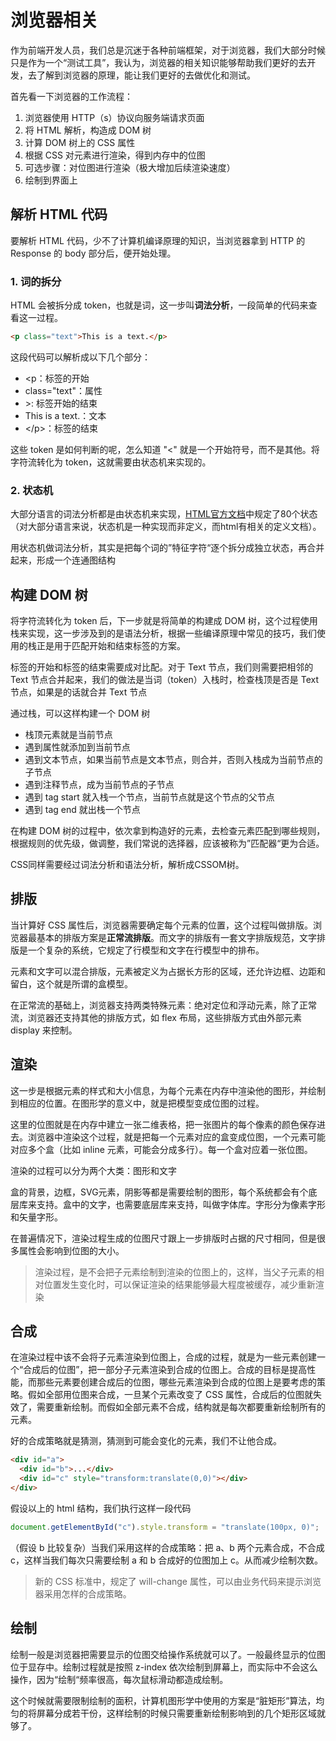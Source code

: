 # 浏览器相关

作为前端开发人员，我们总是沉迷于各种前端框架，对于浏览器，我们大部分时候只是作为一个“测试工具”，我认为，浏览器的相关知识能够帮助我们更好的去开发，去了解到浏览器的原理，能让我们更好的去做优化和测试。

首先看一下浏览器的工作流程：

1. 浏览器使用 HTTP（s）协议向服务端请求页面
2. 将 HTML 解析，构造成 DOM 树
3. 计算 DOM 树上的 CSS 属性
4. 根据 CSS 对元素进行渲染，得到内存中的位图
5. 可选步骤：对位图进行渲染（极大增加后续渲染速度）
6. 绘制到界面上

## 解析 HTML 代码

要解析 HTML 代码，少不了计算机编译原理的知识，当浏览器拿到 HTTP 的Response 的 body 部分后，便开始处理。

### 1. 词的拆分

HTML 会被拆分成 token，也就是词，这一步叫**词法分析**，一段简单的代码来查看这一过程。

```html
<p class="text">This is a text.</p>
```

这段代码可以解析成以下几个部分：

- <p：标签的开始
- class="text"：属性
- \>: 标签开始的结束
- This is a text.：文本
- <\/p>：标签的结束

这些 token 是如何判断的呢，怎么知道 "<" 就是一个开始符号，而不是其他。将字符流转化为 token，这就需要由状态机来实现的。

### 2. 状态机

大部分语言的词法分析都是由状态机来实现，[HTML官方文档](https://html.spec.whatwg.org/multipage/parsing.html#tokenization)中规定了80个状态（对大部分语言来说，状态机是一种实现而非定义，而html有相关的定义文档）。

用状态机做词法分析，其实是把每个词的”特征字符“逐个拆分成独立状态，再合并起来，形成一个连通图结构

 
## 构建 DOM 树

将字符流转化为 token 后，下一步就是将简单的构建成 DOM 树，这个过程使用栈来实现，这一步涉及到的是语法分析，根据一些编译原理中常见的技巧，我们使用的栈正是用于匹配开始和结束标签的方案。

标签的开始和标签的结束需要成对比配。对于 Text 节点，我们则需要把相邻的 Text 节点合并起来，我们的做法是当词（token）入栈时，检查栈顶是否是 Text 节点，如果是的话就合并 Text 节点

通过栈，可以这样构建一个 DOM 树

- 栈顶元素就是当前节点
- 遇到属性就添加到当前节点
- 遇到文本节点，如果当前节点是文本节点，则合并，否则入栈成为当前节点的子节点
- 遇到注释节点，成为当前节点的子节点
- 遇到 tag start 就入栈一个节点，当前节点就是这个节点的父节点
- 遇到 tag end 就出栈一个节点

在构建 DOM 树的过程中，依次拿到构造好的元素，去检查元素匹配到哪些规则，根据规则的优先级，做调整，我们常说的选择器，应该被称为”匹配器“更为合适。

CSS同样需要经过词法分析和语法分析，解析成CSSOM树。

## 排版

当计算好 CSS 属性后，浏览器需要确定每个元素的位置，这个过程叫做排版。浏览器最基本的排版方案是**正常流排版**。而文字的排版有一套文字排版规范，文字排版是一个复杂的系统，它规定了行模型和文字在行模型中的排布。

元素和文字可以混合排版，元素被定义为占据长方形的区域，还允许边框、边距和留白，这个就是所谓的盒模型。

在正常流的基础上，浏览器支持两类特殊元素：绝对定位和浮动元素，除了正常流，浏览器还支持其他的排版方式，如 flex 布局，这些排版方式由外部元素 display 来控制。

## 渲染

这一步是根据元素的样式和大小信息，为每个元素在内存中渲染他的图形，并绘制到相应的位置。在图形学的意义中，就是把模型变成位图的过程。

这里的位图就是在内存中建立一张二维表格，把一张图片的每个像素的颜色保存进去。浏览器中渲染这个过程，就是把每一个元素对应的盒变成位图，一个元素可能对应多个盒（比如 inline 元素，可能会分成多行）。每一个盒对应着一张位图。

渲染的过程可以分为两个大类：图形和文字

盒的背景，边框，SVG元素，阴影等都是需要绘制的图形，每个系统都会有个底层库来支持。盒中的文字，也需要底层库来支持，叫做字体库。字形分为像素字形和矢量字形。

在普遍情况下，渲染过程生成的位图尺寸跟上一步排版时占据的尺寸相同，但是很多属性会影响到位图的大小。

> 渲染过程，是不会把子元素绘制到渲染的位图上的，这样，当父子元素的相对位置发生变化时，可以保证渲染的结果能够最大程度被缓存，减少重新渲染

## 合成

在渲染过程中该不会将子元素渲染到位图上，合成的过程，就是为一些元素创建一个“合成后的位图”，把一部分子元素渲染到合成的位图上。合成的目标是提高性能，而那些元素要创建合成后的位图，哪些元素渲染到合成的位图上是要考虑的策略。假如全部用位图来合成，一旦某个元素改变了 CSS 属性，合成后的位图就失效了，需要重新绘制。而假如全部元素不合成，结构就是每次都要重新绘制所有的元素。

好的合成策略就是猜测，猜测到可能会变化的元素，我们不让他合成。

```html
<div id="a">
  <div id="b">...</div>
  <div id="c" style="transform:translate(0,0)"></div>
</div>
```

假设以上的 html 结构，我们执行这样一段代码

```js
document.getElementById("c").style.transform = "translate(100px, 0)";
```

（假设 b 比较复杂）当我们采用这样的合成策略：把 a、b 两个元素合成，不合成 c，这样当我们每次只需要绘制 a 和 b 合成好的位图加上 c。从而减少绘制次数。

> 新的 CSS 标准中，规定了 will-change 属性，可以由业务代码来提示浏览器采用怎样的合成策略。

## 绘制

绘制一般是浏览器把需要显示的位图交给操作系统就可以了。一般最终显示的位图位于显存中。绘制过程就是按照 z-index 依次绘制到屏幕上，而实际中不会这么操作，因为“绘制“频率很高，每次鼠标滑动都造成绘制。

这个时候就需要限制绘制的面积，计算机图形学中使用的方案是“脏矩形”算法，均匀的将屏幕分成若干份，这样绘制的时候只需要重新绘制影响到的几个矩形区域就够了。